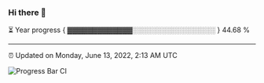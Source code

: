 ### Hi there 👋

⏳ Year progress { ▓▓▓▓▓▓▓▓▓▓▓▓▓░░░░░░░░░░░░░░░░░ } 44.68 %

---

⏰ Updated on Monday, June 13, 2022, 2:13 AM UTC

![Progress Bar CI](https://github.com/arthurbuhl/arthurbuhl/workflows/Progress%20Bar%20CI/badge.svg)
